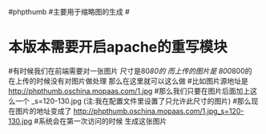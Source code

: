 #phpthumb
#主要用于缩略图的生成
#<h1>本版本需要开启apache的重写模块</h1>
#有时候我们在前端需要对一张图片 尺寸是80*80的  而上传的图片是 800*800的 在上传的时候没有对图片做处理 那么在这里就可以这么做
#比如图片源地址是 http://phpthumb.oschina.mopaas.com/1.jpg
#那么我们只要在图片后面加上这么一个 _s=120-130.jpg  (注:我在配置文件里设置了只允许此尺寸的图片)
#那么现在图片的地址变成了 http://phpthumb.oschina.mopaas.com/1.jpg_s=120-130.jpg
#系统会在第一次访问的时候 生成这张图片